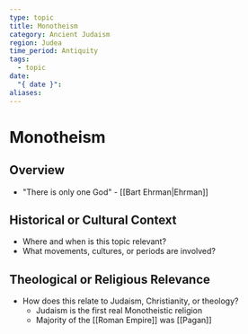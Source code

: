 ```yaml
---
type: topic
title: Monotheism
category: Ancient Judaism
region: Judea
time_period: Antiquity
tags:
  - topic
date:
  "{ date }": 
aliases:
---
```


# Monotheism

## Overview

- "There is only one God" - [[Bart Ehrman|Ehrman]]

## Historical or Cultural Context

- Where and when is this topic relevant?
- What movements, cultures, or periods are involved?

## Theological or Religious Relevance

- How does this relate to Judaism, Christianity, or theology?
	- Judaism is the first real Monotheistic religion 
	- Majority of the [[Roman Empire]] was [[Pagan]]